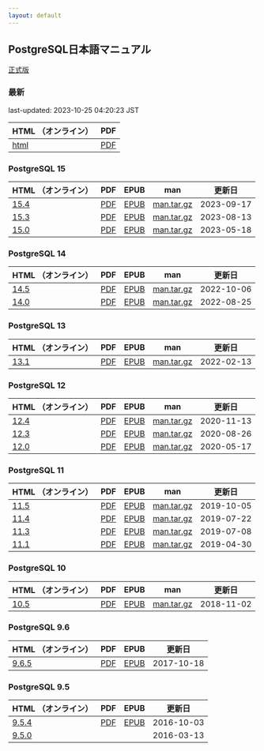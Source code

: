 ```yaml
---
layout: default
---
```

## PostgreSQL日本語マニュアル

[正式版](https://www.postgresql.jp/document/)

### 最新

last-updated: 2023-10-25 04:20:23 JST

| HTML （オンライン）           | PDF                        |
|:---------------------------|:-------------------:|
| [html](current/html) | [PDF](current/postgres-A4.pdf) |

### PostgreSQL 15

| HTML （オンライン）           | PDF                                           | EPUB                                         | man | 更新日     |
|:---------------------------|:---------------------------------------------:|:--------------------------------------------:|:---:|:----------:|
| [15.4](jpug-doc/15.4/html/) | [PDF](jpug-doc/15.4/postgresql-15.4-A4.pdf) | [EPUB](jpug-doc/15.4/postgresql-15.4.epub) | [man.tar.gz](jpug-doc/15.4/man.tar.gz) | 2023-09-17 |
| [15.3](jpug-doc/15.3/html/) | [PDF](jpug-doc/15.3/postgresql-15.3-A4.pdf) | [EPUB](jpug-doc/15.3/postgresql-15.3.epub) | [man.tar.gz](jpug-doc/15.3/man.tar.gz) | 2023-08-13 |
| [15.0](jpug-doc/15.0/html/) | [PDF](jpug-doc/15.0/postgresql-15.0-A4.pdf) | [EPUB](jpug-doc/15.0/postgresql-15.0.epub) | [man.tar.gz](jpug-doc/15.0/man.tar.gz) | 2023-05-18 |

### PostgreSQL 14

| HTML （オンライン）           | PDF                                           | EPUB                                         | man | 更新日     |
|:---------------------------|:---------------------------------------------:|:--------------------------------------------:|:---:|:----------:|
| [14.5](jpug-doc/14.5/html/) | [PDF](jpug-doc/14.5/postgresql-14.5-A4.pdf) | [EPUB](jpug-doc/14.5/postgresql-14.5.epub) | [man.tar.gz](jpug-doc/14.5/man.tar.gz) | 2022-10-06 |
| [14.0](jpug-doc/14.0/html/) | [PDF](jpug-doc/14.0/postgresql-14.0-A4.pdf) | [EPUB](jpug-doc/14.0/postgresql-14.0.epub) | [man.tar.gz](jpug-doc/14.0/man.tar.gz) | 2022-08-25 |

### PostgreSQL 13

| HTML （オンライン）           | PDF                                           | EPUB                                         | man | 更新日     |
|:---------------------------|:---------------------------------------------:|:--------------------------------------------:|:---:|:----------:|
| [13.1](jpug-doc/13.1/html/) | [PDF](jpug-doc/13.1/postgresql-13.1-A4.pdf) | [EPUB](jpug-doc/13.1/postgresql-13.1.epub) | [man.tar.gz](jpug-doc/13.1/man.tar.gz) | 2022-02-13 |

### PostgreSQL 12

| HTML （オンライン）           | PDF                                           | EPUB                                         | man | 更新日     |
|:---------------------------|:---------------------------------------------:|:--------------------------------------------:|:---:|:----------:|
| [12.4](jpug-doc/12.4/html/) | [PDF](jpug-doc/12.4/postgresql-12.4-A4.pdf) | [EPUB](jpug-doc/12.4/postgresql-12.4.epub) | [man.tar.gz](jpug-doc/12.4/man.tar.gz) | 2020-11-13 |
| [12.3](jpug-doc/12.3/html/) | [PDF](jpug-doc/12.3/postgresql-12.3-A4.pdf) | [EPUB](jpug-doc/12.3/postgresql-12.3.epub) | [man.tar.gz](jpug-doc/12.3/man.tar.gz) | 2020-08-26 |
| [12.0](jpug-doc/12.0/html/) | [PDF](jpug-doc/12.0/postgresql-12.0-A4.pdf) | [EPUB](jpug-doc/12.0/postgresql-12.0.epub) | [man.tar.gz](jpug-doc/12.0/man.tar.gz) | 2020-05-17 |

### PostgreSQL 11

| HTML （オンライン）           | PDF                                           | EPUB                                         | man | 更新日     |
|:---------------------------|:---------------------------------------------:|:--------------------------------------------:|:---:|:----------:|
| [11.5](jpug-doc/11.5/html/) | [PDF](jpug-doc/11.5/postgresql-11.5-A4.pdf) | [EPUB](jpug-doc/11.5/postgresql-11.5.epub) | [man.tar.gz](jpug-doc/11.5/man.tar.gz) | 2019-10-05 |
| [11.4](jpug-doc/11.4/html/) | [PDF](jpug-doc/11.4/postgresql-11.4-A4.pdf) | [EPUB](jpug-doc/11.4/postgresql-11.4.epub) | [man.tar.gz](jpug-doc/11.4/man.tar.gz) | 2019-07-22 |
| [11.3](jpug-doc/11.3/html/) | [PDF](jpug-doc/11.3/postgresql-11.3-A4.pdf) | [EPUB](jpug-doc/11.3/postgresql-11.3.epub) | [man.tar.gz](jpug-doc/11.3/man.tar.gz) | 2019-07-08 |
| [11.1](jpug-doc/11.1/html/) | [PDF](jpug-doc/11.1/postgresql-11.1-A4.pdf) | [EPUB](jpug-doc/11.1/postgresql-11.1.epub) | [man.tar.gz](jpug-doc/11.1/man.tar.gz) | 2019-04-30 |


### PostgreSQL 10

| HTML （オンライン）           | PDF                                           | EPUB                                         | man | 更新日     |
|:---------------------------|:---------------------------------------------:|:--------------------------------------------:|:---:|:----------:|
| [10.5](jpug-doc/10.5/html/) | [PDF](jpug-doc/10.5/postgresql-10.5-A4.pdf) | [EPUB](jpug-doc/10.5/postgresql-10.5.epub) | [man.tar.gz](jpug-doc/10.5/man.tar.gz) | 2018-11-02 |

### PostgreSQL 9.6

| HTML （オンライン）           | PDF                                           | EPUB                                         | 更新日     |
|:------------------------------|:---------------------------------------------:|:--------------------------------------------:|:----------:|
| [9.6.5](jpug-doc/9.6.5/html/) | [PDF](jpug-doc/9.6.5/postgresql-9.6.5-A4.pdf) | [EPUB](jpug-doc/9.6.5/postgresql-9.6.5.epub) | 2017-10-18 |

### PostgreSQL 9.5

| HTML （オンライン）           | PDF                                           | EPUB                                         | 更新日     |
|:------------------------------|:---------------------------------------------:|:--------------------------------------------:|:----------:|
| [9.5.4](jpug-doc/9.5.4/html/) | [PDF](jpug-doc/9.5.4/postgresql-9.5.4-A4.pdf) | [EPUB](jpug-doc/9.5.4/postgresql-9.5.4.epub) | 2016-10-03 |
| [9.5.0](jpug-doc/9.5.0/html/) |                                               |                                              | 2016-03-13 |
